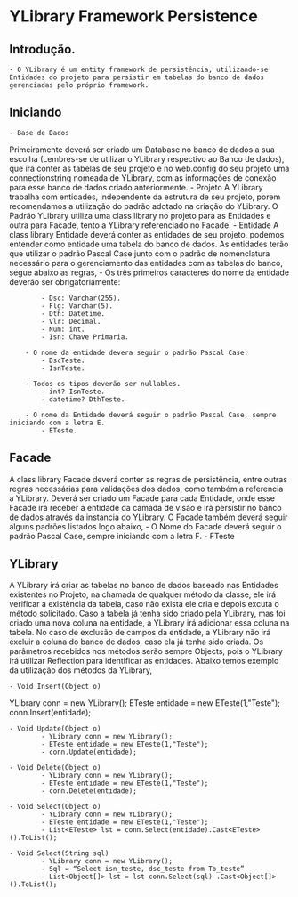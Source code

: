 # YLibrary Framework Persistence

## Introdução.
	- O YLibrary é um entity framework de persistência, utilizando-se Entidades do projeto para persistir em tabelas do banco de dados gerenciadas pelo próprio framework.

## Iniciando

	- Base de Dados
Primeiramente deverá ser criado um Database no banco de dados a sua escolha (Lembres-se de utilizar o YLibrary respectivo ao Banco de dados), que irá conter as tabelas de seu projeto e no web.config do seu projeto uma connectionstring nomeada de YLibrary, com as informações de conexão para esse banco de dados criado anteriormente.
	- Projeto
A YLibrary trabalha com entidades, independente da estrutura de seu projeto, porem recomendamos a utilização do padrão adotado na criação do YLibrary.
O Padrão YLibrary utiliza uma class library no projeto para as Entidades e outra para Facade, tento a YLibrary referenciado no Facade.
	- Entidade
A class library Entidade deverá conter as entidades de seu projeto, podemos entender como entidade uma tabela do banco de dados. As entidades terão que utilizar o padrão Pascal Case junto com o padrão de nomenclatura necessário para o gerenciamento das entidades com as tabelas do banco, segue abaixo as regras,
		- Os três primeiros caracteres do nome da entidade deverão ser obrigatoriamente:

			- Dsc: Varchar(255).
			- Flg: Varchar(5).
			- Dth: Datetime.
			- Vlr: Decimal.
			- Num: int.
			- Isn: Chave Primaria.

		- O nome da entidade devera seguir o padrão Pascal Case:
			- DscTeste.
			- IsnTeste.

		- Todos os tipos deverão ser nullables.
			- int? IsnTeste.
			- datetime? DthTeste.

		- O nome da Entidade deverá seguir o padrão Pascal Case, sempre iniciando com a letra E.
			- ETeste.

## Facade

A class library Facade deverá conter as regras de persistência, entre outras regras necessárias para validações dos dados, como também a referencia a YLibrary. Deverá ser criado um Facade para cada Entidade, onde esse Facade irá receber a entidade da camada de visão e irá persistir no banco de dados através da instancia do YLibrary. O Facade também deverá seguir alguns padrões listados logo abaixo,
	- O Nome do Facade deverá seguir o padrão Pascal Case, sempre iniciando com a letra F.
		- FTeste
		
## YLibrary

A YLibrary irá criar as tabelas no banco de dados baseado nas Entidades existentes no Projeto, na chamada de qualquer método da classe, ele irá verificar a existência da tabela, caso não exista ele cria e depois excuta o método solicitado. 
Caso a tabela já tenha sido criado pela YLibrary, mas foi criado uma nova coluna na entidade, a YLibrary irá adicionar essa coluna na tabela.
No caso de exclusão de campos da entidade, a YLibrary não irá excluir a coluna do banco de dados, caso ela já tenha sido criada.
Os parâmetros recebidos nos métodos serão sempre Objects, pois o YLibrary irá utilizar Reflection para identificar as entidades.
Abaixo temos exemplo da utilização dos métodos da YLibrary,

	- Void Insert(Object o)
YLibrary conn = new YLibrary();
ETeste entidade = new ETeste(1,"Teste");
conn.Insert(entidade);

	- Void Update(Object o)
			- YLibrary conn = new YLibrary();
			- ETeste entidade = new ETeste(1,"Teste");
			- conn.Update(entidade);

	- Void Delete(Object o)
			- YLibrary conn = new YLibrary();
			- ETeste entidade = new ETeste(1,"Teste");
			- conn.Delete(entidade);

	- Void Select(Object o)
			- YLibrary conn = new YLibrary();
			- ETeste entidade = new ETeste(1,"Teste");
			- List<ETeste> lst = conn.Select(entidade).Cast<ETeste>().ToList();

	- Void Select(String sql)
			- YLibrary conn = new YLibrary();
			- Sql = “Select isn_teste, dsc_teste from Tb_teste”
			- List<Object[]> lst = lst conn.Select(sql) .Cast<Object[]>().ToList();


